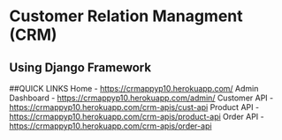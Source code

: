 # Customer Relation Managment (CRM)
## Using Django Framework

##QUICK LINKS
Home - https://crmappyp10.herokuapp.com/
Admin Dashboard - https://crmappyp10.herokuapp.com/admin/
Customer API - https://crmappyp10.herokuapp.com/crm-apis/cust-api
Product API - https://crmappyp10.herokuapp.com/crm-apis/product-api
Order API - https://crmappyp10.herokuapp.com/crm-apis/order-api
